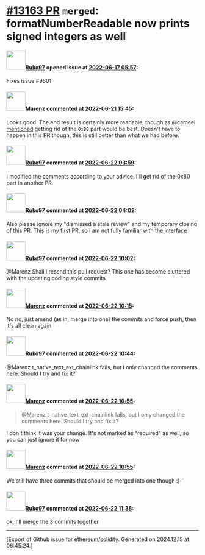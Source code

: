 # [\#13163 PR](https://github.com/ethereum/solidity/pull/13163) `merged`: formatNumberReadable now prints signed integers as well

#### <img src="https://avatars.githubusercontent.com/u/24402767?u=c070f65cd9aeb8f7ff8b4e90d340047e5c077cfc&v=4" width="50">[Ruko97](https://github.com/Ruko97) opened issue at [2022-06-17 05:57](https://github.com/ethereum/solidity/pull/13163):

Fixes issue #9601

#### <img src="https://avatars.githubusercontent.com/u/424752?u=2d50de05ec528b9b84f8b905a56e90669b0f8927&v=4" width="50">[Marenz](https://github.com/Marenz) commented at [2022-06-21 15:45](https://github.com/ethereum/solidity/pull/13163#issuecomment-1161935603):

Looks good. The end result is certainly more readable, though as @cameel [mentioned](https://github.com/ethereum/solidity/issues/9601#issuecomment-739534814) getting rid of the `0x80` part would be best. Doesn't have to happen in this PR though, this is still better than what we had before.

#### <img src="https://avatars.githubusercontent.com/u/24402767?u=c070f65cd9aeb8f7ff8b4e90d340047e5c077cfc&v=4" width="50">[Ruko97](https://github.com/Ruko97) commented at [2022-06-22 03:59](https://github.com/ethereum/solidity/pull/13163#issuecomment-1162610010):

I modified the comments according to your advice. I'll get rid of the 0x80 part in another PR.

#### <img src="https://avatars.githubusercontent.com/u/24402767?u=c070f65cd9aeb8f7ff8b4e90d340047e5c077cfc&v=4" width="50">[Ruko97](https://github.com/Ruko97) commented at [2022-06-22 04:02](https://github.com/ethereum/solidity/pull/13163#issuecomment-1162611504):

Also please ignore my "dismissed a stale review" and my temporary closing of this PR. This is my first PR, so i am not fully familiar with the interface

#### <img src="https://avatars.githubusercontent.com/u/24402767?u=c070f65cd9aeb8f7ff8b4e90d340047e5c077cfc&v=4" width="50">[Ruko97](https://github.com/Ruko97) commented at [2022-06-22 10:02](https://github.com/ethereum/solidity/pull/13163#issuecomment-1162901252):

@Marenz  Shall I resend this pull request? This one has become cluttered with the updating coding style commits

#### <img src="https://avatars.githubusercontent.com/u/424752?u=2d50de05ec528b9b84f8b905a56e90669b0f8927&v=4" width="50">[Marenz](https://github.com/Marenz) commented at [2022-06-22 10:15](https://github.com/ethereum/solidity/pull/13163#issuecomment-1162914487):

No no, just amend (as in, merge into one) the commits and force push, then it's all clean again

#### <img src="https://avatars.githubusercontent.com/u/24402767?u=c070f65cd9aeb8f7ff8b4e90d340047e5c077cfc&v=4" width="50">[Ruko97](https://github.com/Ruko97) commented at [2022-06-22 10:44](https://github.com/ethereum/solidity/pull/13163#issuecomment-1162940777):

@Marenz  t_native_text_ext_chainlink fails, but I only changed the comments here. Should I try and fix it?

#### <img src="https://avatars.githubusercontent.com/u/424752?u=2d50de05ec528b9b84f8b905a56e90669b0f8927&v=4" width="50">[Marenz](https://github.com/Marenz) commented at [2022-06-22 10:55](https://github.com/ethereum/solidity/pull/13163#issuecomment-1162949918):

> @Marenz t_native_text_ext_chainlink fails, but I only changed the comments here. Should I try and fix it?

I don't think it was your change. It's not marked as "required" as well, so you can just ignore it for now

#### <img src="https://avatars.githubusercontent.com/u/424752?u=2d50de05ec528b9b84f8b905a56e90669b0f8927&v=4" width="50">[Marenz](https://github.com/Marenz) commented at [2022-06-22 10:55](https://github.com/ethereum/solidity/pull/13163#issuecomment-1162950238):

We still have three commits that should be merged into one though :)-

#### <img src="https://avatars.githubusercontent.com/u/24402767?u=c070f65cd9aeb8f7ff8b4e90d340047e5c077cfc&v=4" width="50">[Ruko97](https://github.com/Ruko97) commented at [2022-06-22 11:38](https://github.com/ethereum/solidity/pull/13163#issuecomment-1162989814):

ok, I'll merge the 3 commits together


-------------------------------------------------------------------------------



[Export of Github issue for [ethereum/solidity](https://github.com/ethereum/solidity). Generated on 2024.12.15 at 06:45:24.]

